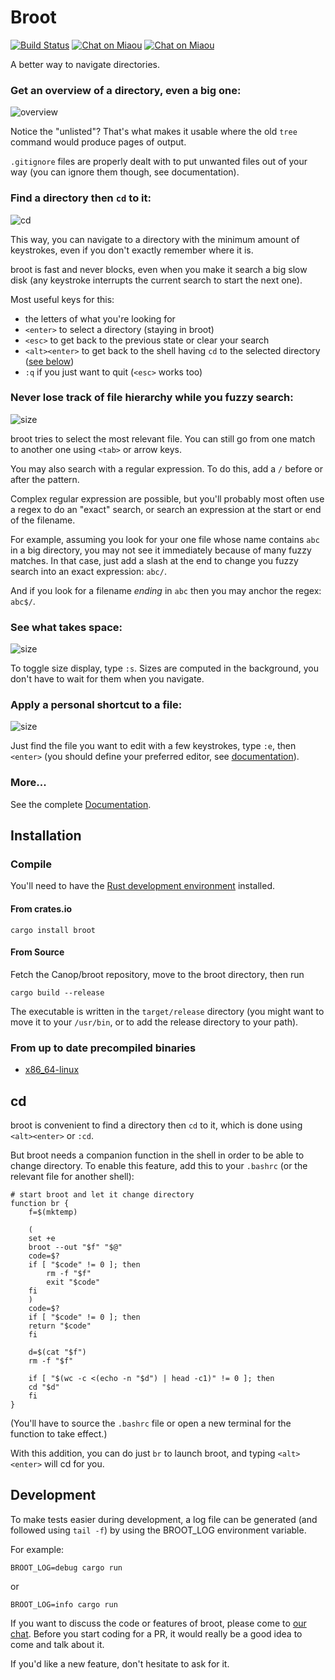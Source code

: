 # Broot

[![Build Status](https://travis-ci.org/Canop/broot.svg?branch=master)](https://travis-ci.org/Canop/broot)
[![Chat on Miaou](https://miaou.dystroy.org/static/shields/room-en.svg?v=1)](https://miaou.dystroy.org/3490?broot)
[![Chat on Miaou](https://miaou.dystroy.org/static/shields/room-fr.svg?v=1)](https://miaou.dystroy.org/3490?broot)

A better way to navigate directories.

### Get an overview of a directory, even a big one:

![overview](img/20190128-overview.png)

Notice the "unlisted"? That's what makes it usable where the old `tree` command would produce pages of output.

`.gitignore` files are properly dealt with to put unwanted files out of your way (you can ignore them though, see documentation).

### Find a directory then `cd` to it:

![cd](img/20190128-cd.png)

This way, you can navigate to a directory with the minimum amount of keystrokes, even if you don't exactly remember where it is.

broot is fast and never blocks, even when you make it search a big slow disk (any keystroke interrupts the current search to start the next one).

Most useful keys for this:

* the letters of what you're looking for
* `<enter>` to select a directory (staying in broot)
* `<esc>` to get back to the previous state or clear your search
* `<alt><enter>` to get back to the shell having `cd` to the selected directory ([see below](#use-broot-for-navigation))
* `:q` if you just want to quit (`<esc>` works too)

### Never lose track of file hierarchy while you fuzzy search:

![size](img/20190205-mycnf.png)

broot tries to select the most relevant file. You can still go from one match to another one using `<tab>` or arrow keys.

You may also search with a regular expression. To do this, add a `/` before or after the pattern.

Complex regular expression are possible, but you'll probably most often use a regex to do an "exact" search, or search an expression at the start or end of the filename.

For example, assuming you look for your one file whose name contains `abc` in a big directory, you may not see it immediately because of many fuzzy matches. In that case, just add a slash at the end to change you fuzzy search into an exact expression: `abc/`.

And if you look for a filename *ending* in `abc` then you may anchor the regex: `abc$/`.

### See what takes space:

![size](img/20190128-only-folders-with-size.png)

To toggle size display, type `:s`. Sizes are computed in the background, you don't have to wait for them when you navigate.

### Apply a personal shortcut to a file:

![size](img/20190128-edit.png)

Just find the file you want to edit with a few keystrokes, type `:e`, then `<enter>` (you should define your preferred editor, see [documentation](documentation.md#verbs)).

### More...

See the complete [Documentation](documentation.md).

## Installation

### Compile

You'll need to have the [Rust development environment](https://www.rust-lang.org/tools/install) installed.

#### From crates.io

    cargo install broot

#### From Source

Fetch the Canop/broot repository, move to the broot directory, then run

    cargo build --release

The executable is written in the `target/release` directory (you might want to move it to your `/usr/bin`, or to add the release directory to your path).

### From up to date precompiled binaries

* [x86_64-linux](https://dystroy.org/broot/x86_64-linux/broot)

## cd

broot is convenient to find a directory then `cd` to it, which is done using `<alt><enter>` or `:cd`.

But broot needs a companion function in the shell in order to be able to change directory. To enable this feature, add this to your `.bashrc` (or the relevant file for another shell):

	# start broot and let it change directory
	function br {
	    f=$(mktemp)

	    (
		set +e
		broot --out "$f" "$@"
		code=$?
		if [ "$code" != 0 ]; then
		    rm -f "$f"
		    exit "$code"
		fi
	    )
	    code=$?
	    if [ "$code" != 0 ]; then
		return "$code"
	    fi

	    d=$(cat "$f")
	    rm -f "$f"

	    if [ "$(wc -c <(echo -n "$d") | head -c1)" != 0 ]; then
		cd "$d"
	    fi
	}

(You'll have to source the `.bashrc` file or open a new terminal for the function to take effect.)

With this addition, you can do just `br` to launch broot, and typing `<alt><enter>` will cd for you.


## Development

To make tests easier during development, a log file can be generated (and followed using `tail -f`) by using the BROOT_LOG environment variable.

For example:

    BROOT_LOG=debug cargo run

or

    BROOT_LOG=info cargo run

If you want to discuss the code or features of broot, please come to [our chat](https://miaou.dystroy.org/3490?broot). Before you start coding for a PR, it would really be a good idea to come and talk about it.

If you'd like a new feature, don't hesitate to ask for it.
